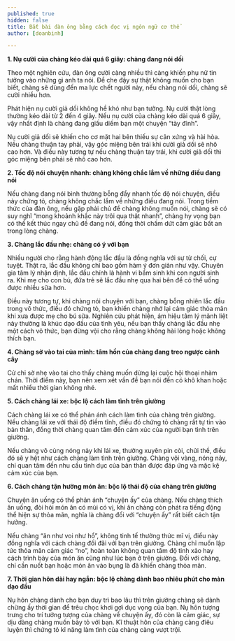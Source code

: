 ```yaml
---
published: true
hidden: false
title: Bắt bài đàn ông bằng cách đọc vị ngôn ngữ cơ thể
author: [doanbinh]

---
```


**1. Nụ cười của chàng kéo dài quá 6 giây: chàng đang nói dối**

Theo một nghiên cứu, đàn ông cười càng nhiều thì càng khiến phụ nữ tin tưởng vào những gì anh ta nói. Để che đậy sự thật không muốn cho bạn biết, chàng sẽ dùng đến ma lực chết người này, nếu chàng nói dối, chàng sẽ cười nhiều hơn.

Phát hiện nụ cười giả dối không hề khó như bạn tưởng. Nụ cười thật lòng thường kéo dài từ 2 đến 4 giây. Nếu nụ cười của chàng kéo dài quá 6 giây, vậy nhất định là chàng đang giấu diếm bạn một chuyện “tày đình”.

Nụ cười giả dối sẽ khiến cho cơ mặt hai bên thiếu sự cân xứng và hài hòa. Nếu chàng thuận tay phải, vậy góc miệng bên trái khi cười giả dối sẽ nhô cao hơn. Và điều này tương tự nếu chàng thuận tay trái, khi cười giả dối thì góc miệng bên phải sẽ nhô cao hơn.

**2. Tốc độ nói chuyện nhanh: chàng không chắc lắm về những điều đang nói**

Nếu chàng đang nói bình thường bỗng đẩy nhanh tốc độ nói chuyện, điều này chứng tỏ, chàng không chắc lắm về những điều đang nói. Trong tiềm thức của đàn ông, nếu gặp phải chủ đề chàng không muốn nói, chàng sẽ có suy nghĩ “mong khoảnh khắc này trôi qua thật nhanh”, chàng hy vọng bạn có thể kết thúc ngay chủ đề đang nói, đồng thời chấm dứt cảm giác bất an trong lòng chàng.

**3. Chàng lắc đầu nhẹ: chàng có ý với bạn**

Nhiều người cho rằng hành động lắc đầu là đồng nghĩa với sự từ chối, cự tuyệt. Thật ra, lắc đầu không chỉ bao gồm hàm ý đơn giản như vậy. Chuyên gia tâm lý nhận định, lắc đầu chính là hành vi bẩm sinh khi con người sinh ra. Khi mẹ cho con bú, đứa trẻ sẽ lắc đầu nhẹ qua hai bên để có thể uống được nhiều sữa hơn.

Điều này tương tự, khi chàng nói chuyện với bạn, chàng bỗng nhiên lắc đầu trong vô thức, điều đó chứng tỏ, bạn khiến chàng nhớ lại cảm giác thỏa mãn khi xưa được mẹ cho bú sữa. Nghiên cứu phát hiện, ám hiệu tâm lý mãnh liệt này thường là khúc dạo đầu của tình yêu, nếu bạn thấy chàng lắc đầu nhẹ một cách vô thức, bạn đừng vội cho rằng chàng không hài lòng hoặc không thích bạn.

**4. Chàng sờ vào tai của mình: tâm hồn của chàng đang treo ngược cành cây**

Cử chỉ sờ nhẹ vào tai cho thấy chàng muốn dừng lại cuộc hội thoại nhàm chán. Thời điểm này, bạn nên xem xét vấn đề bạn nói đến có khô khan hoặc mất nhiều thời gian không nhé.

**5. Cách chàng lái xe: bộc lộ cách làm tình trên giường**

Cách chàng lái xe có thể phản ánh cách làm tình của chàng trên giường. Nếu chàng lái xe với thái độ điềm tĩnh, điều đó chứng tỏ chàng rất tự tin vào bản thân, đồng thời chàng quan tâm đến cảm xúc của người bạn tình trên giường.

Nếu chàng vô cùng nóng nảy khi lái xe, thường xuyên pin còi, chửi thề, điều đó sẽ y hệt như cách chàng làm tình trên giường. Chàng vội vàng, nóng nảy, chỉ quan tâm đến nhu cầu tình dục của bản thân được đáp ứng và mặc kệ cảm xúc của bạn.

**6. Cách chàng tận hưởng món ăn: bộc lộ thái độ của chàng trên giường**

Chuyện ăn uống có thể phản ánh “chuyện ấy” của chàng. Nếu chàng thích ăn uống, đòi hỏi món ăn có mùi có vị, khi ăn chàng còn phát ra tiếng động thể hiện sự thỏa mãn, nghĩa là chàng đối với “chuyện ấy” rất biết cách tận hưởng.

Nếu chàng “ăn như voi như hổ”, không tinh tế thưởng thức mĩ vị, điều này đồng nghĩa với cách chàng đối đãi với bạn trên giường. Chàng chỉ muốn lập tức thỏa mãn cảm giác “no”, hoàn toàn không quan tâm độ tinh xảo hay cách trình bày của món ăn cũng như lúc bạn ở trên giường. Đối với chàng, chỉ cần nuốt bạn hoặc món ăn vào bụng là đã khiến chàng thỏa mãn.

**7. Thời gian hôn dài hay ngắn: bộc lộ chàng dành bao nhiêu phút cho màn dạo đầu**

Nụ hôn chàng dành cho bạn duy trì bao lâu thì trên giường chàng sẽ dành chừng ấy thời gian để trêu chọc khơi gợi dục vọng của bạn. Nụ hôn tượng trưng cho trí tưởng tượng của chàng về chuyện ấy, đó còn là cảm giác, sự dịu dàng chàng muốn bày tỏ với bạn. Kĩ thuật hôn của chàng càng điêu luyện thì chứng tỏ kĩ năng làm tình của chàng càng vượt trội.